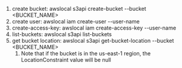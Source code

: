 1. create bucket: awslocal s3api create-bucket --bucket <BUCKET_NAME>
2. create user: awslocal iam create-user --user-name <NAME>
3. create-access-key: awslocal iam create-access-key --user-name <NAME>
4. list-buckets: awslocal s3api list-buckets
5. get bucket location: awslocal s3api get-bucket-location --bucket <BUCKET_NAME>
   1. Note that if the bucket is in the us-east-1 region, the LocationConstraint value will be null